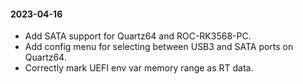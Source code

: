 #### 2023-04-16

* Add SATA support for Quartz64 and ROC-RK3568-PC.
* Add config menu for selecting between USB3 and SATA ports on Quartz64.
* Correctly mark UEFI env var memory range as RT data.